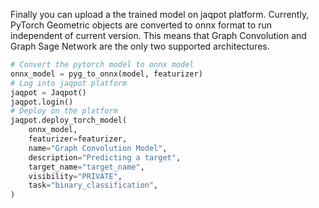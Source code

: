 Finally you can upload a the trained model on jaqpot platform. Currently, PyTorch Geometric objects are converted to onnx format to run independent of current version. This means that Graph Convolution and Graph Sage Network are the only two supported architectures.

```python
# Convert the pytorch model to onnx model
onnx_model = pyg_to_onnx(model, featurizer)
# Log into jaqpot platform
jaqpot = Jaqpot()
jaqpot.login()
# Deploy on the platform
jaqpot.deploy_torch_model(
    onnx_model,
    featurizer=featurizer,
    name="Graph Convolution Model",
    description="Predicting a target",
    target_name="target_name",
    visibility="PRIVATE",
    task="binary_classification",
)
```